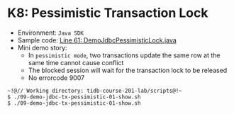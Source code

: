 # K8: Pessimistic Transaction Lock
+ Environment: `Java SDK`
+ Sample code:
[Line 61: DemoJdbcPessimisticLock.java](https://github.com/pingcap/tidb-course-201-lab/blob/master/scripts/DemoJdbcPessimisticLock.java)
+ Mini demo story:
  + In `pessimistic mode`, two transactions update the same row at the same time cannot cause conflict
  + The blocked session will wait for the transaction lock to be released
  + No errorcode 9007
```
~!@// Working directory: tidb-course-201-lab/scripts@!~
$ ./09-demo-jdbc-tx-pessimistic-01-show.sh
$ ./09-demo-jdbc-tx-pessimistic-01-show.sh

```